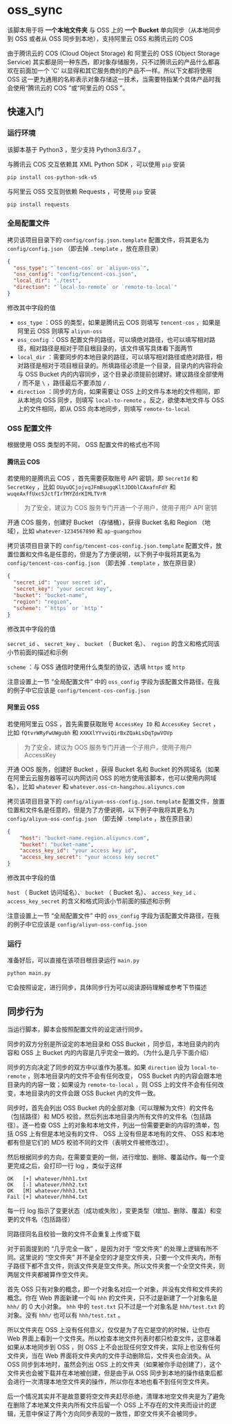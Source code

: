 # oss_sync

该脚本用于将 **一个本地文件夹** 与 OSS 上的 **一个 Bucket** 单向同步（从本地同步到 OSS 或者从 OSS 同步到本地），支持阿里云 OSS 和腾讯云的 COS

由于腾讯云的 COS (Cloud Object Storage) 和 阿里云的 OSS (Object Storage Service) 其实都是同一种东西，即对象存储服务，只不过腾讯云的产品什么都喜欢在前面加一个 'C' 以显得和其它服务商的的产品不一样。所以下文都将使用 OSS 这一更为通用的名称表示对象存储这一技术，当需要特指某个具体产品时我会使用“腾讯云的 COS ”或“阿里云的 OSS ”。

## 快速入门

### 运行环境

该脚本基于 Python3 ，至少支持 Python3.6/3.7 。

与腾讯云 COS 交互依赖其 XML Python SDK ，可以使用 `pip` 安装

```bash
pip install cos-python-sdk-v5
```

与阿里云 OSS 交互则依赖 Requests ，可使用 `pip` 安装

```bash
pip install requests
```

### 全局配置文件

拷贝该项目目录下的 `config/config.json.template` 配置文件，将其更名为 `config/config.json` （即去掉 `.template` ，放在原目录）

```json
{
  "oss_type": "`tencent-cos` or `aliyun-oss`",
  "oss_config": "config/tencent-cos.json",
  "local_dir": "./test",
  "direction": "`local-to-remote` or `remote-to-local`"
}
```

修改其中字段的值

- `oss_type` ：OSS 的类型，如果是腾讯云 COS 则填写 `tencent-cos` ，如果是阿里云 OSS 则填写 `aliyun-oss`
- `oss_config` ：OSS 配置文件的路径，可以填绝对路径，也可以填写相对路径，相对路径是相对于项目根目录的，该文件填写具体看下面两节
- `local_dir` ：需要同步的本地目录的路径，可以填写相对路径或绝对路径，相对路径是相对于项目根目录的。所填路径必须是一个目录，目录内的内容将会与 OSS Bucket 内的内容同步，这个目录必须提前创建好。建议路径全部使用 `/` 而不是 `\` ，路径最后不要添加 `/` .
- `direction` ：同步的方向，如果需要让 OSS 上的文件与本地的文件相同，即从本地向 OSS 同步，则填写 `local-to-remote` 。反之，欲使本地文件与 OSS 上的文件相同，即从 OSS 向本地同步，则填写 `remote-to-local`

### OSS 配置文件

根据使用 OSS 类型的不同， OSS 配置文件的格式也不同

#### 腾讯云 COS

若使用的是腾讯云 COS ，首先需要获取账号 API 密钥，即 `SecretId` 和 `SecretKey` ，比如 `OUyuQCjojvqJFmBsugqKltJDOblCAxafnFdY` 和 `wuqeAxffUxcSJctfIrTMYZdrKIMLTVrR`

> 为了安全，建议为 COS 服务专门开通一个子用户，使用子用户 API 密钥

开通 COS 服务，创建好 Bucket （存储桶），获得 Bucket 名和 Region （地域），比如 `whatever-1234567890` 和 `ap-guangzhou`

拷贝该项目目录下的 `config/tencent-cos-config.json.template` 配置文件，放置位置和文件名是任意的，但是为了方便说明，以下例子中我将其更名为 `config/tencent-cos-config.json` （即去掉 `.template` ，放在原目录）

```json
{
  "secret_id": "your secret id",
  "secret_key": "your secret key",
  "bucket": "bucket-name",
  "region": "region",
  "scheme": "`https` or `http`"
}
```

修改其中字段的值

`secret_id` 、 `secret_key` 、 `bucket` （ Bucket 名）、 `region` 的含义和格式同该小节前面的描述和示例

`scheme` ：与 OSS 通信时使用什么类型的协议，选填 `https` 或 `http`

注意设置上一节 “全局配置文件” 中的 `oss_config` 字段为该配置文件路径，在我的例子中它应该是 `config/tencent-cos-config.json`

#### 阿里云 OSS

若使用阿里云 OSS ，首先需要获取账号 `AccessKey ID` 和 `AccessKey Secret` ，比如 `fQtvrWRyFwUWgubh` 和 `XXKXlYYvviQirBxZQakLsDqTpwVOVp`

> 为了安全，建议为 OOS 服务专门开通一个子用户，使用子用户 AccessKey

开通 OOS 服务，创建好 Bucket ，获得 Bucket 名和 Bucket 的外网域名（如果在阿里云云服务器等可以内网访问 OSS 的地方使用该脚本，也可以使用内网域名），比如 `whatever` 和 `whatever.oss-cn-hangzhou.aliyuncs.com`

拷贝该项目目录下的 `config/aliyun-oss-config.json.template` 配置文件，放置位置和文件名是任意的，但是为了方便说明，以下例子中我将其更名为 `config/aliyun-oss-config.json` （即去掉 `.template` ，放在原目录）

```json
{
    "host": "bucket-name.region.aliyuncs.com",
    "bucket": "bucket-name",
    "access_key_id": "your access key id",
    "access_key_secret": "your access key secret"
}
```

修改其中字段的值

`host` （ Bucket 访问域名）、 `bucket` （ Bucket 名）、 `access_key_id` 、 `access_key_secret` 的含义和格式同该小节前面的描述和示例

注意设置上一节 “全局配置文件” 中的 `oss_config` 字段为该配置文件路径，在我的例子中它应该是 `config/aliyun-oss-config.json`

### 运行

准备好后，可以直接在该项目根目录运行 `main.py`

```bash
python main.py
```

它会按照设定，进行同步，具体同步行为可以阅读源码理解或参考下节描述

## 同步行为

当运行脚本，脚本会按照配置文件的设定进行同步。

同步的双方分别是所设定的本地目录和 OSS Bucket ，同步后，本地目录内的内容和 OSS 上 Bucket 内的内容是几乎完全一致的。（为什么是几乎下面介绍）

同步的方向决定了同步的双方中以谁作为基准。如果 `direction` 设为 `local-to-remote` ，则本地目录内的文件不会有任何改变， OSS Bucket 内的内容会跟本地目录内的内容一致；如果设为 `remote-to-local` ，则 OSS 上的文件不会有任何改变，本地目录内的文件会跟 OSS Bucket 内的文件一致。

同步时，首先会列出 OSS Bucket 内的全部对象（可以理解为文件）的文件名（包括路径）和 MD5 校验，然后列出本地目录内所有文件的文件名（包括路径）。逐一检查 OSS 上的对象和本地文件，列出一份需要更新的内容的清单，包括 OSS 上有但是本地没有的文件、 OSS 上没有但是本地有的文件、 OSS 和本地都有但是它们的 MD5 校验不同的文件（表明文件被修改过）。

然后根据同步的方向，在需要变更的一侧，进行增加、删除、覆盖动作。每一个变更完成之后，会打印一行 log ，类似于这样

```text
OK   [+] whatever/hhh1.txt
OK   [-] whatever/hhh2.txt
OK   [M] whatever/hhh3.txt
Fail [+] whatever/hhh4.txt
```

每一行 log 指示了变更状态（成功或失败），变更类型（增加、删除、覆盖）和变更的文件名（包括路径）

同路径同名且校验一致的文件不会重复上传或下载

对于前面提到的 “几乎完全一致” ，是因为对于 “空文件夹” 的处理上逻辑有所不同。这里说的 “空文件夹” 并不是全空的才是空文件夹，只要一个文件夹内，所有子路径下都不含文件，则该文件夹是空文件夹。所以文件夹套一个全空文件夹，则两层文件夹都被算作空文件夹。

首先 OSS 只有对象的概念，即一个对象名对应一个对象，并没有文件和文件夹的概念。你在 Web 界面新建一个叫 `hhh` 的文件夹，只不过是新建了一个对象名是 `hhh/` 的 0 大小对象。 `hhh` 中的 `test.txt` 只不过是一个对象名是 `hhh/test.txt` 的对象。没有 `hhh/` 也可以有 `hhh/test.txt` 。

所以文件夹在 OSS 上没有任何意义，仅仅是为了在它是空的的时候，让你在 Web 界面上看到一个文件夹。所以检查本地文件列表时都只检查文件，这意味着如果从本地同步到 OSS ，则 OSS 上不会出现任何空文件夹，实际上也没有任何文件夹，当在 Web 界面将文件夹内的文件手动删除后，文件夹也会消失。从 OSS 同步到本地时，虽然会列出 OSS 上的文件夹（如果被你手动创建了），这个文件夹也会被下载并在本地被创建，但是由于从 OSS 同步到本地的操作结束后都会进行一次清理本地空文件夹的操作，所以你在本地也看不到任何空文件夹。

后一个情况其实并不是故意要将空文件夹赶尽杀绝，清理本地空文件夹是为了避免在删除了本地某文件夹内所有文件后留一个 OSS 上不存在的文件夹而设计的逻辑，无意中保证了两个方向同步表现的一致性，即空文件夹不会被同步。
